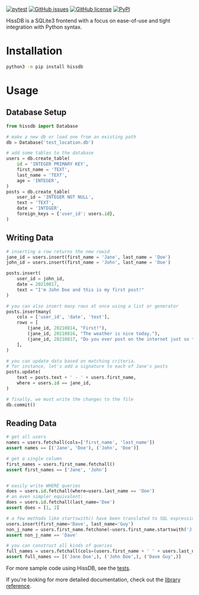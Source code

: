 <a href="https://github.com/raindrum/hissdb/actions/workflows/pytest.yml"><img src="https://github.com/raindrum/hissdb/actions/workflows/pytest.yml/badge.svg" alt="pytest" /></a> <a href="https://github.com/raindrum/hissdb/issues"><img src="https://img.shields.io/github/issues/raindrum/hissdb" alt="GitHub issues" /></a> <a href="https://github.com/raindrum/hissdb/blob/main/LICENSE.md"><img src="https://img.shields.io/github/license/raindrum/hissdb" alt="GitHub license" /></a> <a href="https://pypi.org/project/hissdb/"><img src="https://img.shields.io/pypi/v/hissdb" alt="PyPI" /></a>

HissDB is a SQLite3 frontend with a focus on ease-of-use and tight integration with Python syntax.

# Installation

```bash
python3 -m pip install hissdb
```

# Usage

## Database Setup

```python
from hissdb import Database

# make a new db or load one from an existing path
db = Database('test_location.db')

# add some tables to the database
users = db.create_table(
	id = 'INTEGER PRIMARY KEY',
    first_name = 'TEXT',
    last_name = 'TEXT',
    age = 'INTEGER',
)
posts = db.create_table(
	user_id = 'INTEGER NOT NULL',
    text = 'TEXT',
    date = 'INTEGER',
    foreign_keys = {'user_id': users.id},
)
```

## Writing Data

```python
# inserting a row returns the new rowid
jane_id = users.insert(first_name = 'Jane', last_name = 'Doe')
john_id = users.insert(first_name = 'John', last_name = 'Doe')

posts.insert(
    user_id = john_id,
    date = 20210817,
    text = "I'm John Doe and this is my first post!"
)

# you can also insert many rows at once using a list or generator
posts.insertmany(
    cols = ['user_id', 'date', 'text'],
    rows = [
    	(jane_id, 20210814, "First!"),
    	(jane_id, 20210816, "The weather is nice today."),
    	(jane_id, 20210817, "Do you ever post on the internet just so there's content?"),
	],
)

# you can update data based on matching criteria.
# for instance, let's add a signature to each of Jane's posts
posts.update(
    text = posts.text + ' - ' + users.first_name,
    where = users.id == jane_id,
)

# finally, we must write the changes to the file
db.commit()
```

## Reading Data

```python
# get all users
names = users.fetchall(cols=['first_name', 'last_name'])
assert names == [('Jane', 'Doe'), ('John', 'Doe')]

# get a single column
first_names = users.first_name.fetchall()
assert first_names == ['Jane', 'John']


# easily write WHERE queries
does = users.id.fetchall(where=users.last_name == 'Doe')
# an even simpler equivalent:
does = users.id.fetchall(last_name='Doe')
assert does = [1, 2]

# a few methods like startswith() have been translated to SQL expressions
users.insert(first_name='Dave', last_name='Guy')
non_j_name = users.first_name.fetchone(~users.first_name.startswith('J'))
assert non_j_name == 'Dave'

# you can construct all kinds of queries
full_names = users.fetchall(cols=(users.first_name + ' ' + users.last_name))
assert full_names == [('Jane Doe',), ('John Doe',), ('Dave Guy',)]
```

For more sample code using HissDB, see the [tests](https://github.com/raindrum/hissdb/blob/main/tests/test_run.py).

If you're looking for more detailed documentation, check out the [library reference](https://raindrum.github.io/hissdb/library).
